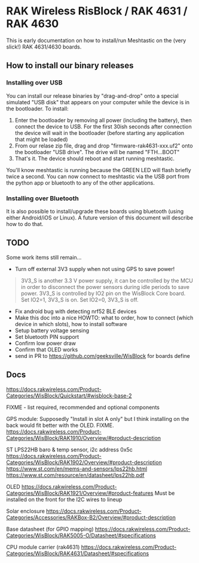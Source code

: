 # RAK Wireless RisBlock / RAK 4631 / RAK 4630

This is early documentation on how to install/run Meshtastic on the (very slick!) RAK 4631/4630 boards.

## How to install our binary releases

### Installing over USB

You can install our release binaries by "drag-and-drop" onto a special simulated "USB disk" that appears on your computer while the device is in the bootloader.  To install:

1. Enter the bootloader by removing all power (including the battery), then connect the device to USB.  For the first 30ish seconds after connection the device will wait in the bootloader (before starting any application that might be loaded)
2. From our relase zip file, drag and drop "firmware-rak4631-xxx.uf2" onto the bootloader "USB drive".  The drive will be named "FTH...BOOT"
3. That's it.  The device should reboot and start running meshtastic.

You'll know meshtastic is running because the GREEN LED will flash briefly twice a second.  You can now connect to meshtastic via the USB port from the python app or bluetooth to any of the other applications.

### Installing over Bluetooth

It is also possible to install/upgrade these boards using bluetooth (using either Android/iOS or Linux).  A future version of this document will describe how to do that.

## TODO

Some work items still remain...

* Turn off external 3V3 supply when not using GPS to save power!
> 3V3_S is another 3.3 V power supply, it can be controlled by the MCU in order to disconnect the power sensors during idle periods to save power. 3V3_S is controlled by IO2 pin on the WisBlock Core board.
Set IO2=1, 3V3_S is on.
Set IO2=0, 3V3_S is off.

* Fix android bug with detecting nrf52 BLE devices
* Make this doc into a nice HOWTO: what to order, how to connect (which device in which slots), how to install software
* Setup battery voltage sensing
* Set bluetooth PIN support
* Confirm low power draw
* Confirm that OLED works
* send in PR to https://github.com/geeksville/WisBlock for boards define

## Docs

https://docs.rakwireless.com/Product-Categories/WisBlock/Quickstart/#wisblock-base-2

FIXME - list required, recommended and optional components

GPS module:
Supposedly "Install in slot A only" but I think installing on the back would fit better with the OLED.  FIXME.
https://docs.rakwireless.com/Product-Categories/WisBlock/RAK1910/Overview/#product-description

ST LPS22HB 
baro & temp sensor, i2c address 0x5c
https://docs.rakwireless.com/Product-Categories/WisBlock/RAK1902/Overview/#product-description
https://www.st.com/en/mems-and-sensors/lps22hb.html
https://www.st.com/resource/en/datasheet/lps22hb.pdf

OLED
https://docs.rakwireless.com/Product-Categories/WisBlock/RAK1921/Overview/#product-features
Must be installed on the front for the I2C wires to lineup

Solar enclosure
https://docs.rakwireless.com/Product-Categories/Accessories/RAKBox-B2/Overview/#product-description

Base datasheet (for GPIO mapping)
https://docs.rakwireless.com/Product-Categories/WisBlock/RAK5005-O/Datasheet/#specifications

CPU module carrier (rak4631)
https://docs.rakwireless.com/Product-Categories/WisBlock/RAK4631/Datasheet/#specifications
